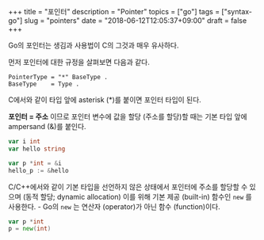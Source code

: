 +++
title = "포인터"
description = "Pointer"
topics = ["go"]
tags = ["syntax-go"]
slug = "pointers"
date = "2018-06-12T12:05:37+09:00"
draft = false
+++

Go의 포인터는 생김과 사용법이 C의 그것과 매우 유사하다.

먼저  포인터에 대한 규정을 살펴보면 다음과 같다.

```
PointerType = "*" BaseType .
BaseType    = Type .
```

C에서와 같이 타입 앞에 asterisk (*)를 붙이면 포인터 타입이 된다.

**포인터 = 주소** 이므로 포인터 변수에 값을 할당 (주소를 할당)할 때는 기본 타입 앞에 ampersand (&)를 붙인다.

```go
var i int
var hello string

var p *int = &i
hello_p := &hello
```

C/C++에서와 같이 기본 타입을 선언하지 않은 상태에서 포인터에 주소를 할당할 수 있으며 (동적 할당; dynamic allocation) 이를 위해 기본 제공 (built-in) 함수인 `new` 를 사용한다. - Go의 `new` 는 연산자 (operator)가 아닌 함수 (function)이다.

```go
var p *int
p = new(int)
```

